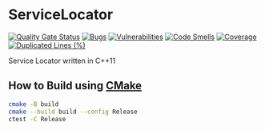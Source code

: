 # ServiceLocator

[![Quality Gate Status](https://sonarcloud.io/api/project_badges/measure?project=xorz57_ServiceLocator&metric=alert_status)](https://sonarcloud.io/summary/new_code?id=xorz57_ServiceLocator)
[![Bugs](https://sonarcloud.io/api/project_badges/measure?project=xorz57_ServiceLocator&metric=bugs)](https://sonarcloud.io/summary/new_code?id=xorz57_ServiceLocator)
[![Vulnerabilities](https://sonarcloud.io/api/project_badges/measure?project=xorz57_ServiceLocator&metric=vulnerabilities)](https://sonarcloud.io/summary/new_code?id=xorz57_ServiceLocator)
[![Code Smells](https://sonarcloud.io/api/project_badges/measure?project=xorz57_ServiceLocator&metric=code_smells)](https://sonarcloud.io/summary/new_code?id=xorz57_ServiceLocator)
[![Coverage](https://sonarcloud.io/api/project_badges/measure?project=xorz57_ServiceLocator&metric=coverage)](https://sonarcloud.io/summary/new_code?id=xorz57_ServiceLocator)
[![Duplicated Lines (%)](https://sonarcloud.io/api/project_badges/measure?project=xorz57_ServiceLocator&metric=duplicated_lines_density)](https://sonarcloud.io/summary/new_code?id=xorz57_ServiceLocator)

Service Locator written in C++11

## How to Build using [CMake](https://cmake.org/)

```bash
cmake -B build
cmake --build build --config Release
ctest -C Release
```
